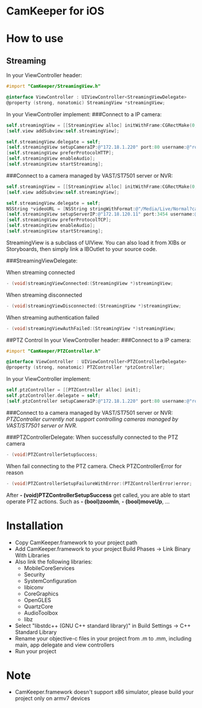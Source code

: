 CamKeeper for iOS
================

# How to use
## Streaming
In your ViewController header:

```objective-c
#import "CamKeeper/StreamingView.h"

@interface ViewController : UIViewController<StreamingViewDelegate>
@property (strong, nonatomic) StreamingView *streamingView;
```

In your ViewController implement:
###Connect to a IP camera:

```objective-c
self.streamingView = [[StreamingView alloc] initWithFrame:CGRectMake(0, 0, 320, 240)];
[self.view addSubview:self.streamingView];

self.streamingView.delegate = self;
[self.streamingView setupCameraIP:@"172.18.1.220" port:80 username:@"root" password:@"root" channel:1 stream:1];
[self.streamingView preferProtocolHTTP];
[self.streamingView enableAudio];
[self.streamingView startStreaming];
```

###Connect to a camera managed by VAST/ST7501 server or NVR:

```objective-c
self.streamingView = [[StreamingView alloc] initWithFrame:CGRectMake(0, 0, 320, 240)];
[self.view addSubview:self.streamingView];

self.streamingView.delegate = self;
NSString *videoURL = [NSString stringWithFormat:@"/Media/Live/Normal?camera=%@&streamindex=%u", @"C_1", 1];
[self.streamingView setupServerIP:@"172.18.120.11" port:3454 username:@"admin" password:@"admin" videoURL:videoURL];
[self.streamingView preferProtocolTCP];
[self.streamingView enableAudio];
[self.streamingView startStreaming];
```

StreamingView is a subclass of UIView. You can also load it from XIBs or Storyboards, then simply link a IBOutlet to your source code.

###StreamingViewDelegate:

When streaming connected

```objective-c
- (void)streamingViewConnected:(StreamingView *)streamingView;
```

When streaming disconnected

```objective-c
- (void)streamingViewDisconnected:(StreamingView *)streamingView;
```

When streaming authentication failed

```objective-c
- (void)streamingViewAuthFailed:(StreamingView *)streamingView;
```

##PTZ Control
In your ViewController header:
###Connect to a IP camera:
```objective-c
#import "CamKeeper/PTZController.h"

@interface ViewController : UIViewController<PTZControllerDelegate>
@property (strong, nonatomic) PTZController *ptzController;
```

In your ViewController implement:

```objective-c
self.ptzController = [[PTZController alloc] init];
self.ptzController.delegate = self;
[self.ptzController setupCameraIP:@"172.18.1.220" port:80 username:@"root" password:@"root"];
```

###Connect to a camera managed by VAST/ST7501 server or NVR:
*PTZController currently not support controlling cameras managed by VAST/ST7501 server or NVR.*

###PTZControllerDelegate:
When successfully connected to the PTZ camera

```objective-c
- (void)PTZControllerSetupSuccess;
```
When fail connecting to the PTZ camera. Check PTZControllerError for reason

```objective-c
- (void)PTZControllerSetupFailureWithError:(PTZControllerError)error;
```

After **- (void)PTZControllerSetupSuccess** get called, you are able to start operate PTZ actions. Such as **- (bool)zoomIn**, **- (bool)moveUp**, ...

# Installation
- Copy CamKeeper.framework to your project path
- Add CamKeeper.framework to your project Build Phases -> Link Binary With Libraries
- Also link the following libraries:
  - MobileCoreServices
  - Security
  - SystemConfiguration
  - libiconv
  - CoreGraphics
  - OpenGLES
  - QuartzCore
  - AudioToolbox
  - libz
- Select "libstdc++ (GNU C++ standard library)" in Build Settings -> C++ Standard Library
- Rename your objective-c files in your project from .m to .mm, including main, app delegate and view controllers
- Run your project

# Note
- CamKeeper.framework doesn't support x86 simulator, please build your project only on armv7 devices
